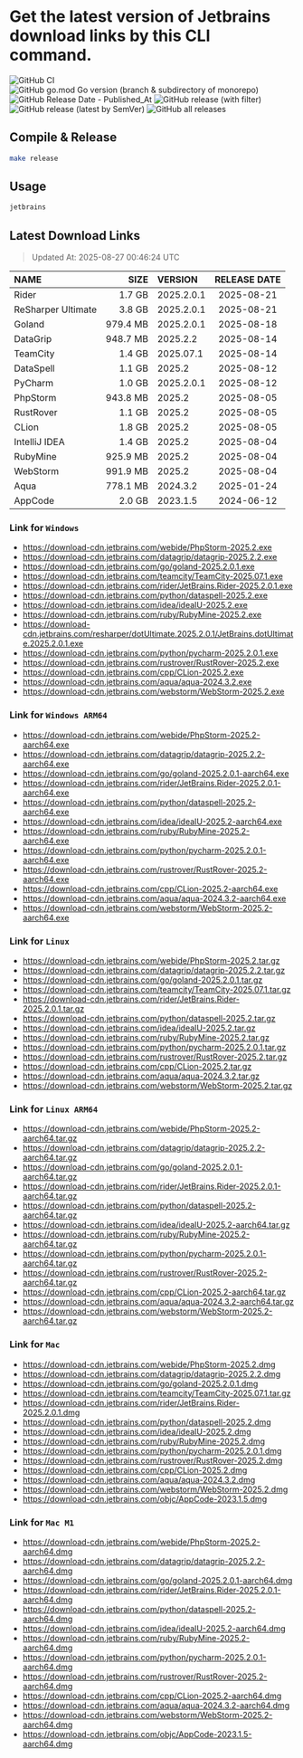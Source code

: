 # Get the latest version of Jetbrains download links by this CLI command.

![GitHub CI](https://github.com/designinlife/jetbrains/actions/workflows/ci.yml/badge.svg)
![GitHub go.mod Go version (branch & subdirectory of monorepo)](https://img.shields.io/github/go-mod/go-version/designinlife/jetbrains/master)
![GitHub Release Date - Published_At](https://img.shields.io/github/release-date/designinlife/jetbrains)
![GitHub release (with filter)](https://img.shields.io/github/v/release/designinlife/jetbrains)
![GitHub release (latest by SemVer)](https://img.shields.io/github/downloads/designinlife/jetbrains/v1.1.12/total)
![GitHub all releases](https://img.shields.io/github/downloads/designinlife/jetbrains/total)

## Compile & Release

```bash
make release
```

## Usage

```bash
jetbrains
```

## Latest Download Links

> Updated At: 2025-08-27 00:46:24 UTC

| NAME | SIZE | VERSION | RELEASE DATE |
| :-- | --: | :-- | :--: |
| Rider | 1.7 GB | 2025.2.0.1 | 2025-08-21 |
| ReSharper Ultimate | 3.8 GB | 2025.2.0.1 | 2025-08-21 |
| Goland | 979.4 MB | 2025.2.0.1 | 2025-08-18 |
| DataGrip | 948.7 MB | 2025.2.2 | 2025-08-14 |
| TeamCity | 1.4 GB | 2025.07.1 | 2025-08-14 |
| DataSpell | 1.1 GB | 2025.2 | 2025-08-12 |
| PyCharm | 1.0 GB | 2025.2.0.1 | 2025-08-12 |
| PhpStorm | 943.8 MB | 2025.2 | 2025-08-05 |
| RustRover | 1.1 GB | 2025.2 | 2025-08-05 |
| CLion | 1.8 GB | 2025.2 | 2025-08-05 |
| IntelliJ IDEA | 1.4 GB | 2025.2 | 2025-08-04 |
| RubyMine | 925.9 MB | 2025.2 | 2025-08-04 |
| WebStorm | 991.9 MB | 2025.2 | 2025-08-04 |
| Aqua | 778.1 MB | 2024.3.2 | 2025-01-24 |
| AppCode | 2.0 GB | 2023.1.5 | 2024-06-12 |

### Link for `Windows`

* <https://download-cdn.jetbrains.com/webide/PhpStorm-2025.2.exe>
* <https://download-cdn.jetbrains.com/datagrip/datagrip-2025.2.2.exe>
* <https://download-cdn.jetbrains.com/go/goland-2025.2.0.1.exe>
* <https://download-cdn.jetbrains.com/teamcity/TeamCity-2025.07.1.exe>
* <https://download-cdn.jetbrains.com/rider/JetBrains.Rider-2025.2.0.1.exe>
* <https://download-cdn.jetbrains.com/python/dataspell-2025.2.exe>
* <https://download-cdn.jetbrains.com/idea/ideaIU-2025.2.exe>
* <https://download-cdn.jetbrains.com/ruby/RubyMine-2025.2.exe>
* <https://download-cdn.jetbrains.com/resharper/dotUltimate.2025.2.0.1/JetBrains.dotUltimate.2025.2.0.1.exe>
* <https://download-cdn.jetbrains.com/python/pycharm-2025.2.0.1.exe>
* <https://download-cdn.jetbrains.com/rustrover/RustRover-2025.2.exe>
* <https://download-cdn.jetbrains.com/cpp/CLion-2025.2.exe>
* <https://download-cdn.jetbrains.com/aqua/aqua-2024.3.2.exe>
* <https://download-cdn.jetbrains.com/webstorm/WebStorm-2025.2.exe>

### Link for `Windows ARM64`

* <https://download-cdn.jetbrains.com/webide/PhpStorm-2025.2-aarch64.exe>
* <https://download-cdn.jetbrains.com/datagrip/datagrip-2025.2.2-aarch64.exe>
* <https://download-cdn.jetbrains.com/go/goland-2025.2.0.1-aarch64.exe>
* <https://download-cdn.jetbrains.com/rider/JetBrains.Rider-2025.2.0.1-aarch64.exe>
* <https://download-cdn.jetbrains.com/python/dataspell-2025.2-aarch64.exe>
* <https://download-cdn.jetbrains.com/idea/ideaIU-2025.2-aarch64.exe>
* <https://download-cdn.jetbrains.com/ruby/RubyMine-2025.2-aarch64.exe>
* <https://download-cdn.jetbrains.com/python/pycharm-2025.2.0.1-aarch64.exe>
* <https://download-cdn.jetbrains.com/rustrover/RustRover-2025.2-aarch64.exe>
* <https://download-cdn.jetbrains.com/cpp/CLion-2025.2-aarch64.exe>
* <https://download-cdn.jetbrains.com/aqua/aqua-2024.3.2-aarch64.exe>
* <https://download-cdn.jetbrains.com/webstorm/WebStorm-2025.2-aarch64.exe>

### Link for `Linux`

* <https://download-cdn.jetbrains.com/webide/PhpStorm-2025.2.tar.gz>
* <https://download-cdn.jetbrains.com/datagrip/datagrip-2025.2.2.tar.gz>
* <https://download-cdn.jetbrains.com/go/goland-2025.2.0.1.tar.gz>
* <https://download-cdn.jetbrains.com/teamcity/TeamCity-2025.07.1.tar.gz>
* <https://download-cdn.jetbrains.com/rider/JetBrains.Rider-2025.2.0.1.tar.gz>
* <https://download-cdn.jetbrains.com/python/dataspell-2025.2.tar.gz>
* <https://download-cdn.jetbrains.com/idea/ideaIU-2025.2.tar.gz>
* <https://download-cdn.jetbrains.com/ruby/RubyMine-2025.2.tar.gz>
* <https://download-cdn.jetbrains.com/python/pycharm-2025.2.0.1.tar.gz>
* <https://download-cdn.jetbrains.com/rustrover/RustRover-2025.2.tar.gz>
* <https://download-cdn.jetbrains.com/cpp/CLion-2025.2.tar.gz>
* <https://download-cdn.jetbrains.com/aqua/aqua-2024.3.2.tar.gz>
* <https://download-cdn.jetbrains.com/webstorm/WebStorm-2025.2.tar.gz>

### Link for `Linux ARM64`

* <https://download-cdn.jetbrains.com/webide/PhpStorm-2025.2-aarch64.tar.gz>
* <https://download-cdn.jetbrains.com/datagrip/datagrip-2025.2.2-aarch64.tar.gz>
* <https://download-cdn.jetbrains.com/go/goland-2025.2.0.1-aarch64.tar.gz>
* <https://download-cdn.jetbrains.com/rider/JetBrains.Rider-2025.2.0.1-aarch64.tar.gz>
* <https://download-cdn.jetbrains.com/python/dataspell-2025.2-aarch64.tar.gz>
* <https://download-cdn.jetbrains.com/idea/ideaIU-2025.2-aarch64.tar.gz>
* <https://download-cdn.jetbrains.com/ruby/RubyMine-2025.2-aarch64.tar.gz>
* <https://download-cdn.jetbrains.com/python/pycharm-2025.2.0.1-aarch64.tar.gz>
* <https://download-cdn.jetbrains.com/rustrover/RustRover-2025.2-aarch64.tar.gz>
* <https://download-cdn.jetbrains.com/cpp/CLion-2025.2-aarch64.tar.gz>
* <https://download-cdn.jetbrains.com/aqua/aqua-2024.3.2-aarch64.tar.gz>
* <https://download-cdn.jetbrains.com/webstorm/WebStorm-2025.2-aarch64.tar.gz>

### Link for `Mac`

* <https://download-cdn.jetbrains.com/webide/PhpStorm-2025.2.dmg>
* <https://download-cdn.jetbrains.com/datagrip/datagrip-2025.2.2.dmg>
* <https://download-cdn.jetbrains.com/go/goland-2025.2.0.1.dmg>
* <https://download-cdn.jetbrains.com/teamcity/TeamCity-2025.07.1.tar.gz>
* <https://download-cdn.jetbrains.com/rider/JetBrains.Rider-2025.2.0.1.dmg>
* <https://download-cdn.jetbrains.com/python/dataspell-2025.2.dmg>
* <https://download-cdn.jetbrains.com/idea/ideaIU-2025.2.dmg>
* <https://download-cdn.jetbrains.com/ruby/RubyMine-2025.2.dmg>
* <https://download-cdn.jetbrains.com/python/pycharm-2025.2.0.1.dmg>
* <https://download-cdn.jetbrains.com/rustrover/RustRover-2025.2.dmg>
* <https://download-cdn.jetbrains.com/cpp/CLion-2025.2.dmg>
* <https://download-cdn.jetbrains.com/aqua/aqua-2024.3.2.dmg>
* <https://download-cdn.jetbrains.com/webstorm/WebStorm-2025.2.dmg>
* <https://download-cdn.jetbrains.com/objc/AppCode-2023.1.5.dmg>

### Link for `Mac M1`

* <https://download-cdn.jetbrains.com/webide/PhpStorm-2025.2-aarch64.dmg>
* <https://download-cdn.jetbrains.com/datagrip/datagrip-2025.2.2-aarch64.dmg>
* <https://download-cdn.jetbrains.com/go/goland-2025.2.0.1-aarch64.dmg>
* <https://download-cdn.jetbrains.com/rider/JetBrains.Rider-2025.2.0.1-aarch64.dmg>
* <https://download-cdn.jetbrains.com/python/dataspell-2025.2-aarch64.dmg>
* <https://download-cdn.jetbrains.com/idea/ideaIU-2025.2-aarch64.dmg>
* <https://download-cdn.jetbrains.com/ruby/RubyMine-2025.2-aarch64.dmg>
* <https://download-cdn.jetbrains.com/python/pycharm-2025.2.0.1-aarch64.dmg>
* <https://download-cdn.jetbrains.com/rustrover/RustRover-2025.2-aarch64.dmg>
* <https://download-cdn.jetbrains.com/cpp/CLion-2025.2-aarch64.dmg>
* <https://download-cdn.jetbrains.com/aqua/aqua-2024.3.2-aarch64.dmg>
* <https://download-cdn.jetbrains.com/webstorm/WebStorm-2025.2-aarch64.dmg>
* <https://download-cdn.jetbrains.com/objc/AppCode-2023.1.5-aarch64.dmg>
